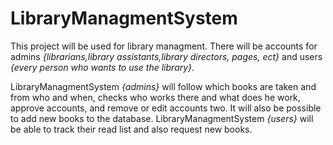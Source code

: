 # LibraryManagmentSystem
<p>This project will be used for library managment. There will be accounts for admins <i>{librarians,library assistants,library directors, pages, ect}</i> and users <i>{every person who wants to use the library}</i>.</p>
LibraryManagmentSystem <i>{admins}</i> will follow which books are taken and from who and when, checks who works there and what does he work, approve accounts, and remove or edit accounts two. It will also be possible to add new books to the database.
LibraryManagmentSystem <i>{users}</i> will be able to track their read list and also request new books.

